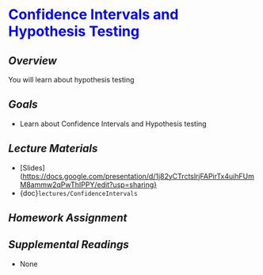 # <span style="color: blue;"><b>Confidence Intervals and Hypothesis Testing</b></span>

## *Overview*
You will learn about hypothesis testing

## *Goals*
* Learn about Confidence Intervals and Hypothesis testing

## *Lecture Materials*
* [Slides](https://docs.google.com/presentation/d/1j82yCTrctslrjFAPirTx4uihFUmM8ammw2qPwThIPPY/edit?usp=sharing}
* {doc}`lectures/ConfidenceIntervals`

## *Homework Assignment*
<!--* {doc}`homework/Homework_09`-->

## *Supplemental Readings*
* None
